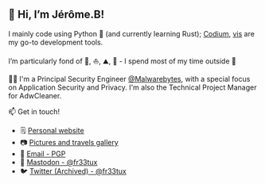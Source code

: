 ## 👋 Hi, I’m Jérôme.B!


I mainly code using Python 💙 (and currently learning Rust); [Codium](https://github.com/VSCodium/vscodium), [vis](https://github.com/martanne/vis) are my go-to development tools.

I’m particularly fond of 🚴, ⛵, ⛰️, 🥾 - I spend most of my time outside 🌅

🧑‍💼 I'm a Principal Security Engineer [@Malwarebytes](https://github.com/malwarebytes), with a special focus on Application Security and Privacy. I'm also the Technical Project Manager for AdwCleaner.


📫 Get in touch!
  - 🗒️ [Personal website](https://fr33tux.org)
  - :camera: [Pictures and travels gallery](https://pics.fr33tux.org)
  - 🔐 [Email - PGP](https://fr33tux.org/fr33tux.txt)
  - 🐘 [Mastodon - @fr33tux](https://mamot.fr/@fr33tux)
  - 🐦 [Twitter (Archived) - @fr33tux](https://twitter.com/fr33tux)
